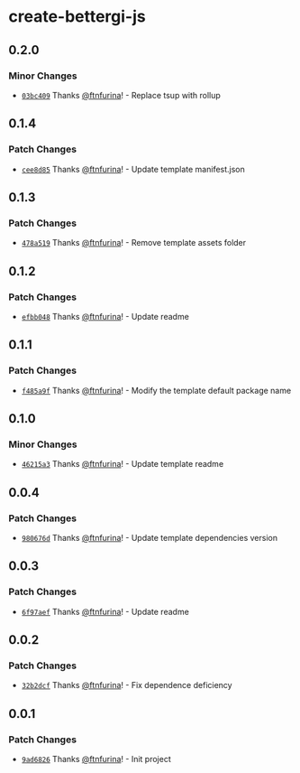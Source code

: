 # create-bettergi-js

## 0.2.0

### Minor Changes

- [`03bc409`](https://github.com/ftnfurina/bettergi-js/commit/03bc4093dfd2c868c356956cf026cba5245df985) Thanks [@ftnfurina](https://github.com/ftnfurina)! - Replace tsup with rollup

## 0.1.4

### Patch Changes

- [`cee8d85`](https://github.com/ftnfurina/bettergi-js/commit/cee8d858b4ef8e10801537a8beae4aa0b6fa38a3) Thanks [@ftnfurina](https://github.com/ftnfurina)! - Update template manifest.json

## 0.1.3

### Patch Changes

- [`478a519`](https://github.com/ftnfurina/bettergi-js/commit/478a519f6437e644c2c23a950ecf882929baaf58) Thanks [@ftnfurina](https://github.com/ftnfurina)! - Remove template assets folder

## 0.1.2

### Patch Changes

- [`efbb048`](https://github.com/ftnfurina/bettergi-js/commit/efbb048f2ff9836c59aa1035fc3f9f1dff65f821) Thanks [@ftnfurina](https://github.com/ftnfurina)! - Update readme

## 0.1.1

### Patch Changes

- [`f485a9f`](https://github.com/ftnfurina/bettergi-js/commit/f485a9fb986dee74307efe9fa14bc373947f3ae6) Thanks [@ftnfurina](https://github.com/ftnfurina)! - Modify the template default package name

## 0.1.0

### Minor Changes

- [`46215a3`](https://github.com/ftnfurina/bettergi-js/commit/46215a360e25c8f429010e804b3e4a893680a2b3) Thanks [@ftnfurina](https://github.com/ftnfurina)! - Update template readme

## 0.0.4

### Patch Changes

- [`980676d`](https://github.com/ftnfurina/bettergi-js/commit/980676d24557675ad58f1919343173f07b05674f) Thanks [@ftnfurina](https://github.com/ftnfurina)! - Update template dependencies version

## 0.0.3

### Patch Changes

- [`6f97aef`](https://github.com/ftnfurina/bettergi-js/commit/6f97aef3eaa7970a51e49f5ef4909fa815b0fc74) Thanks [@ftnfurina](https://github.com/ftnfurina)! - Update readme

## 0.0.2

### Patch Changes

- [`32b2dcf`](https://github.com/ftnfurina/bettergi-js/commit/32b2dcf4e36a3ebf996f83d7112704e4d83351de) Thanks [@ftnfurina](https://github.com/ftnfurina)! - Fix dependence deficiency

## 0.0.1

### Patch Changes

- [`9ad6826`](https://github.com/ftnfurina/bettergi-js/commit/9ad68269f4854a2c6930c0b03444825d0e28acc5) Thanks [@ftnfurina](https://github.com/ftnfurina)! - Init project
